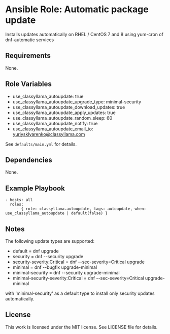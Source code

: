 # Ansible Role: Automatic package update

Installs updates automatically on RHEL / CentOS 7 and 8 using yum-cron of dnf-automatic services

## Requirements

None.

## Role Variables

 - use_classyllama_autoupdate: true
 - use_classyllama_autoupdate_upgrade_type: minimal-security
 - use_classyllama_autoupdate_download_updates: true
 - use_classyllama_autoupdate_apply_updates: true
 - use_classyllama_autoupdate_random_sleep: 60
 - use_classyllama_autoupdate_notify:  true
 - use_classyllama_autoupdate_email_to: yuriysklyarenko@classyllama.com

See `defaults/main.yml` for details.

## Dependencies

None.

## Example Playbook

    - hosts: all
      roles:
         - { role: classyllama.autoupdate, tags: autoupdate, when: use_classyllama_autoupdate | default(false) }

## Notes

The following update types are supported:

  - default                            = dnf upgrade
  - security                           = dnf --security upgrade
  - security-severity:Critical         = dnf --sec-severity=Critical upgrade
  - minimal                            = dnf --bugfix upgrade-minimal
  - minimal-security                   = dnf --security upgrade-minimal
  - minimal-security-severity:Critical = dnf --sec-severity=Critical upgrade-minimal

with 'minimal-security' as a default type to install only security updates automatically.

## License

This work is licensed under the MIT license. See LICENSE file for details.

